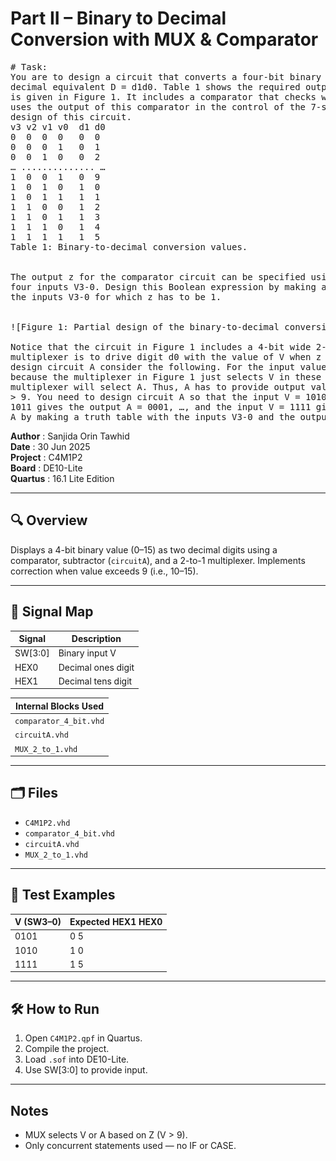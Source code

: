 # Part II – Binary to Decimal Conversion with MUX & Comparator

<pre>
# Task:
You are to design a circuit that converts a four-bit binary number V = v3v2v1v0 into its two-digit
decimal equivalent D = d1d0. Table 1 shows the required output values. A partial design of this circuit
is given in Figure 1. It includes a comparator that checks when the value of V is greater than 9, and
uses the output of this comparator in the control of the 7-segment displays. You are to complete the
design of this circuit.
v3 v2 v1 v0  d1 d0
0  0  0  0   0  0
0  0  0  1   0  1
0  0  1  0   0  2
… .............. …
1  0  0  1   0  9
1  0  1  0   1  0
1  0  1  1   1  1
1  1  0  0   1  2
1  1  0  1   1  3
1  1  1  0   1  4
1  1  1  1   1  5
Table 1: Binary-to-decimal conversion values.


The output z for the comparator circuit can be specified using a single Boolean expression, with the
four inputs V3-0. Design this Boolean expression by making a truth table that shows the valuations of
the inputs V3-0 for which z has to be 1.


![Figure 1: Partial design of the binary-to-decimal conversion circuit](images/BCD_Block_Diagram.PNG)

Notice that the circuit in Figure 1 includes a 4-bit wide 2-to-1 multiplexer. The purpose of this
multiplexer is to drive digit d0 with the value of V when z = 0, and the value of A when z = 1. To
design circuit A consider the following. For the input values V <= 9, the circuit A does not matter,
because the multiplexer in Figure 1 just selects V in these cases. But for the input values V > 9, the
multiplexer will select A. Thus, A has to provide output values that properly implement Table 1 when V
> 9. You need to design circuit A so that the input V = 1010 gives an output A = 0000, the input V =
1011 gives the output A = 0001, …, and the input V = 1111 gives the output A = 0101. Design circuit
A by making a truth table with the inputs V3-0 and the outputs A3-0.
</pre>

  
**Author**      : Sanjida Orin Tawhid  
**Date**        : 30 Jun 2025  
**Project**     : C4M1P2  
**Board**       : DE10-Lite  
**Quartus**     : 16.1 Lite Edition  

---

## 🔍 Overview

Displays a 4-bit binary value (0–15) as two decimal digits using a comparator, subtractor (`circuitA`), and a 2-to-1 multiplexer. Implements correction when value exceeds 9 (i.e., 10–15).

---

## 🔧 Signal Map

| Signal | Description              |
|--------|--------------------------|
| SW[3:0] | Binary input V          |
| HEX0    | Decimal ones digit      |
| HEX1    | Decimal tens digit      |

| Internal Blocks Used |
|----------------------|
| `comparator_4_bit.vhd` |
| `circuitA.vhd`         |
| `MUX_2_to_1.vhd`       |

---

## 🗂 Files

- `C4M1P2.vhd`
- `comparator_4_bit.vhd`
- `circuitA.vhd`
- `MUX_2_to_1.vhd`

---

## 🧪 Test Examples

| V (SW3–0) | Expected HEX1 HEX0 |
|-----------|---------------------|
| 0101      | 0 5                 |
| 1010      | 1 0                 |
| 1111      | 1 5                 |

---

## 🛠 How to Run

1. Open `C4M1P2.qpf` in Quartus.
2. Compile the project.
3. Load `.sof` into DE10-Lite.
4. Use SW[3:0] to provide input.

---

## Notes

- MUX selects V or A based on Z (V > 9).
- Only concurrent statements used — no IF or CASE.

